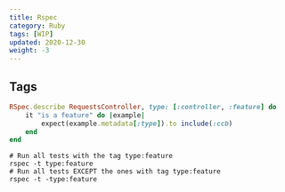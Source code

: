 ```yaml
---
title: Rspec
category: Ruby
tags: [WIP]
updated: 2020-12-30
weight: -3
---
```


Tags
-------------------------------------

```ruby
RSpec.describe RequestsController, type: [:controller, :feature] do
    it "is a feature" do |example|
        expect(example.metadata[:type]).to include(:ccb)
    end
end
```

```shell
# Run all tests with the tag type:feature
rspec -t type:feature
# Run all tests EXCEPT the ones with tag type:feature
rspec -t -type:feature
```
